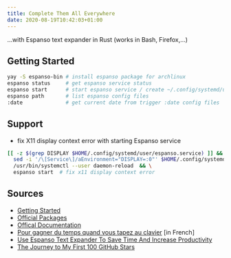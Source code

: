 ```yaml
---
title: Complete Them All Everywhere
date: 2020-08-19T10:42:03+01:00
---
```

...with Espanso text expander in Rust (works in Bash, Firefox,...)

## Getting Started ##

```bash
yay -S espanso-bin # install espanso package for archlinux
espanso status     # get espanso service status
espanso start      # start espanso service / create ~/.config/systemd/user/espanso.service if does not exist
espanso path       # list espanso config files
:date              # get current date from trigger :date config files
```

## Support ##

* fix X11 display context error with starting Espanso service

```bash
[[ -z $(grep DISPLAY $HOME/.config/systemd/user/espanso.service) ]] && \
  sed -i '/\[Service\]/aEnvironment="DISPLAY=:0"' $HOME/.config/systemd/user/espanso.service && \
  /usr/bin/systemctl --user daemon-reload  && \
  espanso start  # fix x11 display context error
```

## Sources ##

* [Getting Started](https://espanso.org/docs/get-started/)
* [Official Packages](https://hub.espanso.org/)
* [Offical Documentation](https://espanso.org/docs/)
* [Pour gagner du temps quand vous tapez au clavier](https://korben.info/espanso-gagner-temps-tapez-clavier.html) [in French]
* [Use Espanso Text Expander To Save Time And Increase Productivity](https://www.linuxuprising.com/2020/06/use-espanso-text-expander-to-save-time.html)
* [The Journey to My First 100 GitHub Stars](https://medium.com/@federicoterzi/the-journey-to-my-first-100-github-stars-aef05d796a18)
